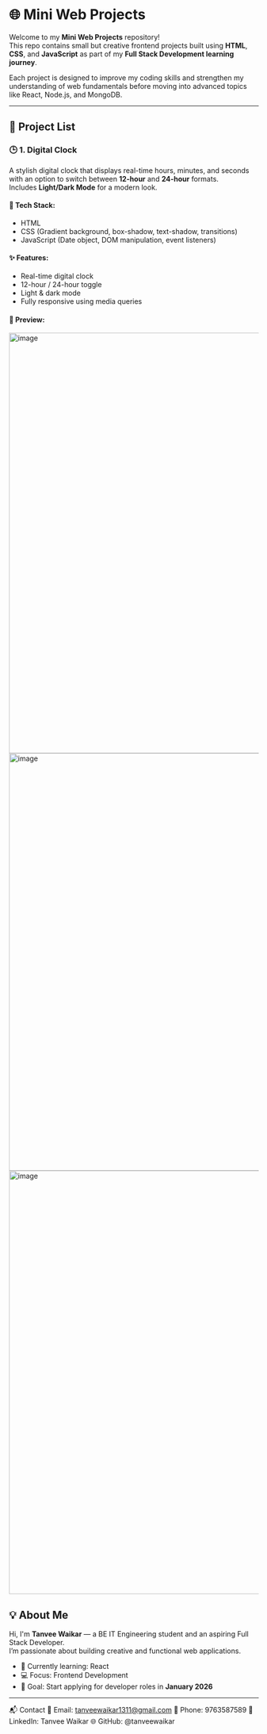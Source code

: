 # 🌐 Mini Web Projects

Welcome to my **Mini Web Projects** repository!  
This repo contains small but creative frontend projects built using **HTML**, **CSS**, and **JavaScript** as part of my **Full Stack Development learning journey**.

Each project is designed to improve my coding skills and strengthen my understanding of web fundamentals before moving into advanced topics like React, Node.js, and MongoDB.

---

## 📁 Project List

### 🕒 1. Digital Clock
A stylish digital clock that displays real-time hours, minutes, and seconds with an option to switch between **12-hour** and **24-hour** formats.  
Includes **Light/Dark Mode** for a modern look.

#### 🔧 Tech Stack:
- HTML  
- CSS (Gradient background, box-shadow, text-shadow, transitions)  
- JavaScript (Date object, DOM manipulation, event listeners)

#### ✨ Features:
- Real-time digital clock  
- 12-hour / 24-hour toggle  
- Light & dark mode  
- Fully responsive using media queries

#### 📸 Preview:
<img width="1893" height="848" alt="image" src="https://github.com/user-attachments/assets/0f6d45fb-5402-48a9-94cb-729178f0c184" />
<img width="1883" height="842" alt="image" src="https://github.com/user-attachments/assets/da988dd8-879f-4764-9765-28aac913ccf8" />
<img width="1889" height="854" alt="image" src="https://github.com/user-attachments/assets/6b39db32-5a75-4f1a-84a7-e390afd7563c" />
 
## 💡 About Me
Hi, I'm **Tanvee Waikar** — a BE IT Engineering student and an aspiring Full Stack Developer.  
I’m passionate about building creative and functional web applications.  

- 🌱 Currently learning: React  
- 💻 Focus: Frontend Development  
- 🎯 Goal: Start applying for developer roles in **January 2026**

---
📬 Contact
📧 Email: tanveewaikar1311@gmail.com
📱 Phone: 9763587589
💼 LinkedIn: Tanvee Waikar
🌐 GitHub: @tanveewaikar 
